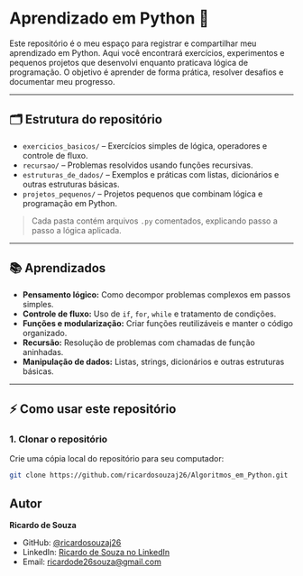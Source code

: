 # Aprendizado em Python 🐍

Este repositório é o meu espaço para registrar e compartilhar meu aprendizado em Python. Aqui você encontrará exercícios, experimentos e pequenos projetos que desenvolvi enquanto praticava lógica de programação. O objetivo é aprender de forma prática, resolver desafios e documentar meu progresso.


---

## 🗂 Estrutura do repositório

- `exercicios_basicos/` – Exercícios simples de lógica, operadores e controle de fluxo.  
- `recursao/` – Problemas resolvidos usando funções recursivas.  
- `estruturas_de_dados/` – Exemplos e práticas com listas, dicionários e outras estruturas básicas.  
- `projetos_pequenos/` – Projetos pequenos que combinam lógica e programação em Python.  

> Cada pasta contém arquivos `.py` comentados, explicando passo a passo a lógica aplicada.

---

## 📚 Aprendizados

- **Pensamento lógico:** Como decompor problemas complexos em passos simples.  
- **Controle de fluxo:** Uso de `if`, `for`, `while` e tratamento de condições.  
- **Funções e modularização:** Criar funções reutilizáveis e manter o código organizado.  
- **Recursão:** Resolução de problemas com chamadas de função aninhadas.  
- **Manipulação de dados:** Listas, strings, dicionários e outras estruturas básicas.

---

## ⚡ Como usar este repositório

### 1. Clonar o repositório
Crie uma cópia local do repositório para seu computador:
```bash
git clone https://github.com/ricardosouzaj26/Algoritmos_em_Python.git
```

## Autor

**Ricardo de Souza**

- GitHub: [@ricardosouzaj26](https://github.com/ricardosouzaj26)  
- LinkedIn: [Ricardo de Souza no LinkedIn](https://www.linkedin.com/in/ricardo-de-souza-junior-487702352/) 
- Email: ricardode26souza@gmail.com
